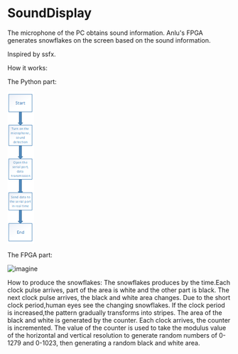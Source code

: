 # SoundDisplay
The microphone of the PC obtains sound information.
Anlu's FPGA generates snowflakes on the screen based on the sound information.




Inspired by ssfx.




How it works:



The Python part:



![imagine](https://github.com/Callidora/SoundDisplay/blob/master/picture1.bmp)





The FPGA part:


![imagine](https://github.com/Callidora/SoundDisplay/blob/master/picture.bmp)



How to produce the snowflakes:
The snowflakes produces by the time.Each clock pulse arrives, part of the area is white and the other part is black. The next clock pulse arrives, the black and white area changes. Due to the short clock period,human eyes see the changing snowflakes. If the clock period is increased,the pattern gradually transforms into stripes.
The area of the black and white is generated by the counter. Each clock arrives, the counter is incremented. The value of the counter is used to take the modulus value of the horizontal and vertical resolution to generate random numbers of 0-1279 and 0-1023, then generating a random black and white area.
